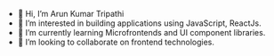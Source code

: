 - 👋 Hi, I’m Arun Kumar Tripathi
- 👀 I’m interested in building applications using JavaScript, ReactJs.
- 🌱 I’m currently learning Microfrontends and UI component libraries.
- 💞️ I’m looking to collaborate on frontend technologies.
<!--
- 📫 How to reach me ...
-->
<!---
arun9483/arun9483 is a ✨ special ✨ repository because its `README.md` (this file) appears on your GitHub profile.
You can click the Preview link to take a look at your changes.
--->

